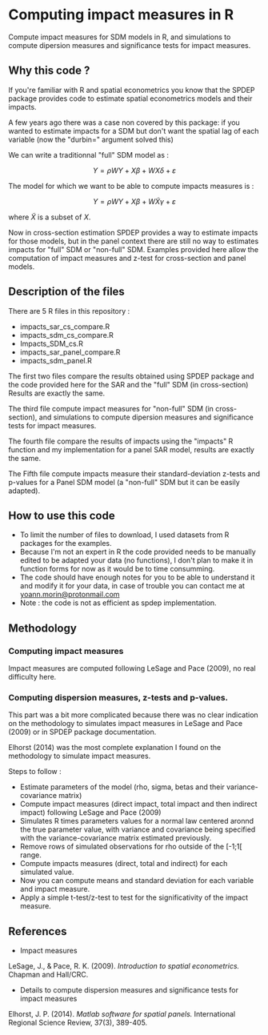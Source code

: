 # Computing impact measures in R

Compute impact measures for SDM models in R, and simulations to compute dipersion measures and significance tests for impact measures.

## Why this code ?
If you're familiar with R and spatial econometrics you know that the SPDEP package provides code to estimate spatial econometrics models and their impacts.

A few years ago there was a case non covered by this package: if you wanted to estimate impacts for a SDM but don't want the spatial lag of each variable (now the "durbin=" argument solved this)


We can write a traditionnal "full" SDM model as :

$$Y = \rho WY + X\beta + W X\delta + \varepsilon$$


The model for which we want to be able to compute impacts measures is :

$$Y = \rho WY + X\beta + W \tilde{X} \gamma + \varepsilon $$

where $\tilde{X}$ is a subset of $X$.



Now in cross-section estimation SPDEP provides a way to estimate impacts for those models, but in the panel context there are still no way to estimates impacts for "full" SDM or "non-full" SDM.
Examples provided here allow the computation of impact measures and z-test for cross-section and panel models.



## Description of the files
There are 5 R files in this repository :
- impacts_sar_cs_compare.R
- impacts_sdm_cs_compare.R
- Impacts_SDM_cs.R
- impacts_sar_panel_compare.R
- impacts_sdm_panel.R


The first two files compare the results obtained using SPDEP package and the code provided here for the SAR and the "full" SDM (in cross-section)
Results are exactly the same.

The third file compute impact measures for "non-full" SDM (in cross-section), and simulations to compute dipersion measures and significance tests for impact measures.

The fourth file compare the results of impacts using the "impacts" R function and my implementation for a panel SAR model, results are exactly the same.

The Fifth file compute impacts measure their standard-deviation z-tests and p-values for a Panel SDM model (a "non-full" SDM but it can be easily adapted).


## How to use this code

- To limit the number of files to download, I used datasets from R packages for the examples.
- Because I'm not an expert in R the code provided needs to be manually edited to be adapted your data (no functions), I don't plan to make it in function forms for now as it would be to time consumming.
- The code should have enough notes for you to be able to understand it and modify it for your data, in case of trouble you can contact me at yoann.morin@protonmail.com
- Note : the code is not as efficient as spdep implementation.



## Methodology

### Computing impact measures
Impact measures are computed following LeSage and Pace (2009), no real difficulty here.

### Computing dispersion measures, z-tests and p-values.
This part was a bit more complicated because there was no clear indication on the methodology to simulates impact measures in LeSage and Pace (2009) or in SPDEP package documentation.

Elhorst (2014) was the most complete explanation I found on the methodology to simulate impact measures.

Steps to follow :

- Estimate parameters of the model (rho, sigma, betas and their variance-covariance matrix)
- Compute impact measures (direct impact, total impact and then indirect impact) following LeSage and Pace (2009)
- Simulates R times parameters values for a normal law centered aronnd the true parameter value, with variance and covariance being specified with the variance-covariance matrix estimated previously.
- Remove rows of simulated observations for rho outside of the [-1;1[ range.
- Compute impacts measures (direct, total and indirect) for each simulated value.
- Now you can compute means and standard deviation for each variable and impact measure.
- Apply a simple t-test/z-test to test for the significativity of the impact measure.



## References

- Impact measures

LeSage, J., & Pace, R. K. (2009). *Introduction to spatial econometrics.* Chapman and Hall/CRC.

- Details to compute dispersion measures and significance tests for impact measures

Elhorst, J. P. (2014). *Matlab software for spatial panels.* International Regional Science Review, 37(3), 389-405.
